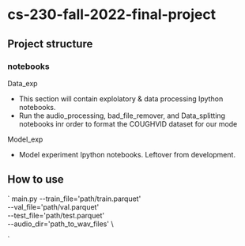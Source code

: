 # cs-230-fall-2022-final-project

## Project structure 

### notebooks

Data_exp
- This section will contain explolatory & data processing Ipython notebooks.
- Run the audio_processing, bad_file_remover, and Data_splitting notebooks inr order to format the COUGHVID dataset for our mode

Model_exp
- Model experiment Ipython notebooks. Leftover from development.

## How to use

`
main.py --train_file='path/train.parquet' \
        --val_file='path/val.parquet' \
        --test_file='path/test.parquet' \
        --audio_dir='path_to_wav_files' \

`